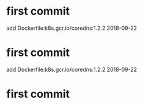 # first commit
add Dockerfile:k8s.gcr.io/coredns:1.2.2 2018-09-22
# first commit
add Dockerfile:k8s.gcr.io/coredns:1.2.2 2018-09-22
# first commit

